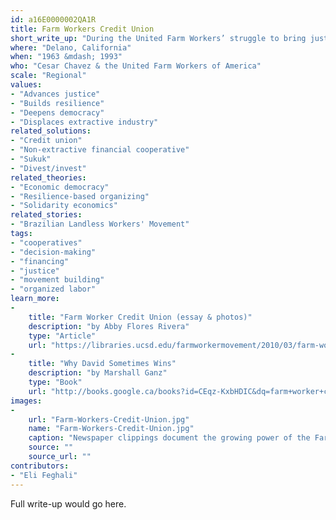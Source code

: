 ```yaml
---
id: a16E0000002QA1R
title: Farm Workers Credit Union
short_write_up: "During the United Farm Workers’ struggle to bring justice and dignity to the lives of farm workers, the farm worker community fought a key battle against banks that refused to provide loans to workers while financing the owners who were exploiting them on the fields. Labor leader and organizer Cesar Chavez argued for the community to start their own credit union. Pooling their resources allowed workers to meet their financial needs and support the movement during the winter months, making it easier to strike in the summer. Six years after its founding, the Farm Workers Credit Union had loaned $183,000 to 874 members. "
where: "Delano, California"
when: "1963 &mdash; 1993"
who: "Cesar Chavez & the United Farm Workers of America"
scale: "Regional"
values:
- "Advances justice"
- "Builds resilience"
- "Deepens democracy"
- "Displaces extractive industry"
related_solutions:
- "Credit union"
- "Non-extractive financial cooperative"
- "Sukuk"
- "Divest/invest"
related_theories:
- "Economic democracy"
- "Resilience-based organizing"
- "Solidarity economics"
related_stories:
- "Brazilian Landless Workers' Movement"
tags:
- "cooperatives"
- "decision-making"
- "financing"
- "justice"
- "movement building"
- "organized labor"
learn_more:
-
    title: "Farm Worker Credit Union (essay & photos)"
    description: "by Abby Flores Rivera"
    type: "Article"
    url: "https://libraries.ucsd.edu/farmworkermovement/2010/03/farm-worker-credit-union-by-abby-flores-rivera-2/"
-
    title: "Why David Sometimes Wins"
    description: "by Marshall Ganz"
    type: "Book"
    url: "http://books.google.ca/books?id=CEqz-KxbHDIC&dq=farm+worker+credit+union"
images:
-
    url: "Farm-Workers-Credit-Union.jpg"
    name: "Farm-Workers-Credit-Union.jpg"
    caption: "Newspaper clippings document the growing power of the Farm Workers Credit Union."
    source: ""
    source_url: ""
contributors:
- "Eli Feghali"
---
```

Full write-up would go here.
